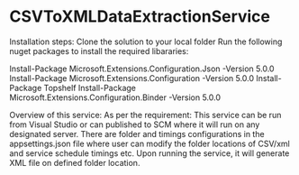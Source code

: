 # CSVToXMLDataExtractionService
Installation steps:
Clone the solution to your local folder
Run the following nuget packages to install the required libararies:

Install-Package Microsoft.Extensions.Configuration.Json -Version 5.0.0
Install-Package Microsoft.Extensions.Configuration -Version 5.0.0
Install-Package Topshelf
Install-Package Microsoft.Extensions.Configuration.Binder -Version 5.0.0

Overview of this service:
As per the requirement: This service can be run from Visual Studio or can published to SCM where it will run on any designated server.  There are folder and timings configurations in the appsettings.json file where user can modify the folder locations of CSV/xml and service schedule timings etc. Upon running the service, it will generate XML file on defined folder location.  
